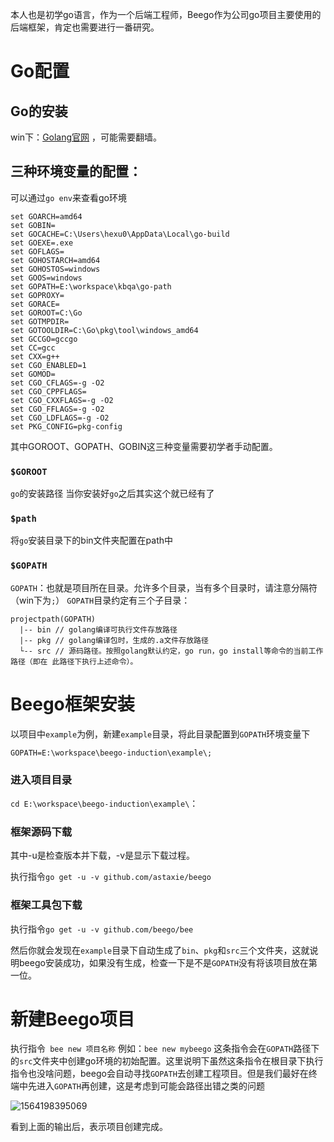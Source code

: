 本人也是初学go语言，作为一个后端工程师，Beego作为公司go项目主要使用的后端框架，肯定也需要进行一番研究。



# Go配置

## Go的安装

win下：[Golang官网](https://golang.google.cn/) ，可能需要翻墙。



## 三种环境变量的配置：

可以通过`go env`来查看go环境

```
set GOARCH=amd64
set GOBIN=
set GOCACHE=C:\Users\hexu0\AppData\Local\go-build
set GOEXE=.exe
set GOFLAGS=
set GOHOSTARCH=amd64
set GOHOSTOS=windows
set GOOS=windows
set GOPATH=E:\workspace\kbqa\go-path
set GOPROXY=
set GORACE=
set GOROOT=C:\Go
set GOTMPDIR=
set GOTOOLDIR=C:\Go\pkg\tool\windows_amd64
set GCCGO=gccgo
set CC=gcc
set CXX=g++
set CGO_ENABLED=1
set GOMOD=
set CGO_CFLAGS=-g -O2
set CGO_CPPFLAGS=
set CGO_CXXFLAGS=-g -O2
set CGO_FFLAGS=-g -O2
set CGO_LDFLAGS=-g -O2
set PKG_CONFIG=pkg-config
```

其中GOROOT、GOPATH、GOBIN这三种变量需要初学者手动配置。



### `$GOROOT`

`go`的安装路径
当你安装好`go`之后其实这个就已经有了



### `$path`

将`go`安装目录下的bin文件夹配置在path中



### `$GOPATH`

`GOPATH`：也就是项目所在目录。允许多个目录，当有多个目录时，请注意分隔符（win下为`;`）
`GOPATH`目录约定有三个子目录：

```
projectpath(GOPATH)
  |-- bin // golang编译可执行文件存放路径
  |-- pkg // golang编译包时，生成的.a文件存放路径
  └-- src // 源码路径。按照golang默认约定，go run，go install等命令的当前工作路径（即在 此路径下执行上述命令）。
```





# Beego框架安装

以项目中`example`为例，新建`example`目录，将此目录配置到`GOPATH`环境变量下

`GOPATH=E:\workspace\beego-induction\example\;`

### 进入项目目录

`cd E:\workspace\beego-induction\example\`：

### 框架源码下载

其中-u是检查版本并下载，-v是显示下载过程。

执行指令`go get -u -v github.com/astaxie/beego`

### 框架工具包下载

执行指令`go get -u -v github.com/beego/bee`



然后你就会发现在`example`目录下自动生成了`bin`、`pkg`和`src`三个文件夹，这就说明beego安装成功，如果没有生成，检查一下是不是`GOPATH`没有将该项目放在第一位。

# 新建Beego项目



执行指令` bee new 项目名称`
例如：`bee new mybeego`
这条指令会在`GOPATH`路径下的`src`文件夹中创建go环境的初始配置。这里说明下虽然这条指令在根目录下执行指令也没啥问题，beego会自动寻找`GOPATH`去创建工程项目。但是我们最好在终端中先进入`GOPATH`再创建，这是考虑到可能会路径出错之类的问题

![1564198395069](C:\Users\hexu0\AppData\Roaming\Typora\typora-user-images\1564198395069.png)

看到上面的输出后，表示项目创建完成。



